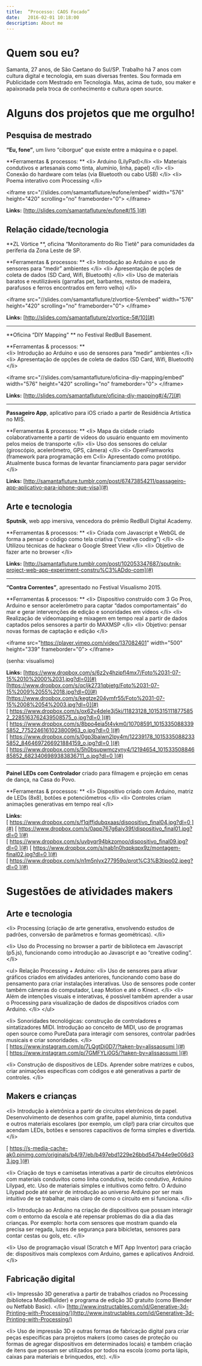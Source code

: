 ```yaml
---
title:  “Processo: CAOS Focado”
date:   2016-02-01 10:18:00
description: About me 
---
```


# Quem sou eu?

Samanta, 27 anos, de São Caetano do Sul/SP. Trabalho há 7 anos com cultura digital e tecnologia, em suas diversas frentes. Sou formada em Publicidade com Mestrado em Tecnologia. Mas, acima de tudo, sou maker e apaixonada pela troca de conhecimento e cultura open source. 

# Alguns dos projetos que me orgulho!

## Pesquisa de mestrado
  
**“Eu, fone”**, um livro “ciborgue” que existe entre a máquina e o papel.

**Ferramentas & processos: **
\<li\> Arduino (LilyPad)\</li\>
\<li\> Materiais condutivos e artesanais como tinta, alumínio, linha, papel) \</li\>
\<li\> Conexão do hardware com telas (via Bluetooth ou cabo USB) \</li\>
\<li\> Poema interativo com Processing \</li\>

\<iframe src="//slides.com/samantafluture/eufone/embed" width="576" height="420" scrolling="no" frameborder="0"\> \</iframe\>

**Links:**
[http://slides.com/samantafluture/eufone#/15 ](#)

## Relação cidade/tecnologia

**ZL Vórtice **, oficina “Monitoramento do Rio Tietê" para comunidades da periferia da Zona Leste de SP.

**Ferramentas & processos: **
\<li\> Introdução ao Arduino e uso de sensores para “medir” ambientes \</li\>
\<li\> Apresentação de pções de coleta de dados (SD Card, Wifi, Bluetooth) \</li\>
\<li\> Uso de materiais baratos e reutilizáveis (garrafas pet, barbantes, restos de madeira, parafusos e ferros encontrados em ferro velho) \</li\>

\<iframe src="//slides.com/samantafluture/zlvortice-5/embed" width="576" height="420" scrolling="no" frameborder="0"\> \</iframe\>

**Links:**
[http://slides.com/samantafluture/zlvortice-5#/10](#)

---- 

**Oficina “DIY Mapping" ** no Festival RedBull Basement.

**Ferramentas & processos: **  
\<li\> Introdução ao Arduino e uso de sensores para “medir” ambientes \</li\>
\<li\> Apresentação de opções de coleta de dados (SD Card, Wifi, Bluetooth) \</li\>

\<iframe src="//slides.com/samantafluture/oficina-diy-mapping/embed" width="576" height="420" scrolling="no" frameborder="0"\> \</iframe\>

**Links:**
[http://slides.com/samantafluture/oficina-diy-mapping#/4/7](#)

---- 

**Passageiro App**, aplicativo para iOS criado a partir de Residência Artística no MIS.

**Ferramentas & processos: ** 
\<li\> Mapa da cidade criado colaborativamente a partir de vídeos do usuário enquanto em movimento pelos meios de transporte \</li\>
\<li\> Uso dos sensores do celular (giroscópio, acelerômetro, GPS, câmera) \</li\>
\<li\> OpenFramworks (framework para programação em C\<li\> Apresentado como protótipo. Atualmente busca formas de levantar financiamento para pagar servidor \</li\>

**Links:**
[http://samantafluture.tumblr.com/post/67473854211/passageiro-app-aplicativo-para-iphone-que-visa](#)

## Arte e tecnologia

**Sputnik**, web app imersiva, vencedora do prêmio RedBull Digital Academy.

**Ferramentas & processos: ** 
\<li\> Criada com Javascript e WebGL de forma a pensar o código como tela criativa (“creative coding”) \</li\>
\<li\> Utilizou técnicas de hackear o Google Street View \</li\>
\<li\> Objetivo de fazer arte no browser \</li\>

**Links:** 
[http://samantafluture.tumblr.com/post/102053347687/sputnik-project-web-app-experiment-constru%C3%ADdo-com](#)

---- 

**“Contra Correntes”**, apresentado no Festival Visualismo 2015. 

**Ferramentas & processos: ** 
\<li\> Dispositivo construído com 3 Go Pros, Arduino e sensor acelerômetro para captar “dados comportamentais” do mar e gerar intervenções de edição e sonoridades em vídeos \</li\>
\<li\> Realização de vídeomapping e mixagem em tempo real a partir de dados captados pelos sensores a partir do MAXMSP \</li\>
\<li\> Objetivo: pensar novas formas de captação e edição \</li\>

\<iframe src="https://player.vimeo.com/video/137082401" width="500" height="339" frameborder="0"\> \</iframe\>

(senha: visualismo)

**Links:** 
[https://www.dropbox.com/s/6z2y4hzipfl4mx7/Foto%2031-07-15%2010%2000%2031.jpg?dl=0](#)
[https://www.dropbox.com/s/qcljk2731qbjetg/Foto%2031-07-15%2009%2055%2018.jpg?dl=0](#)
[https://www.dropbox.com/s/kegtze204ymfr55/Foto%2031-07-15%2008%2054%2003.jpg?dl=0](#)
[ https://www.dropbox.com/s/ox62v4dele3j5kj/11823128_10153151118775852_2285163762439508575_o.jpg?dl=0 ](#)
[ https://www.dropbox.com/s/8bpo4eia5t4vkm0/10708591_10153350883395852_7752246161023800963_o.jpg?dl=0 ](#)
[ https://www.dropbox.com/s/0gp3baiwn2lpy4m/12239178_10153350882335852_8464697266921884159_o.jpg?dl=0 ](#)
[ https://www.dropbox.com/s/5h0bsupwmczyny4/12194654_10153350884685852_6823406989383836711_o.jpg?dl=0 ](#)

---- 

**Painel LEDs com Controlador** criado para filmagem e projeção em cenas de dança, na Casa do Povo.

**Ferramentas & processos: ** 
\<li\> Dispositivo criado com Arduino, matriz de LEDs (8x8), botões e potenciômetros \</li\>
\<li\> Controles criam animações generativas em tempo real \</li\>

**Links:** 
[ https://www.dropbox.com/s/f1qjffjdubqxaas/dispositivo_final04.jpg?dl=0 ](#)
[ https://www.dropbox.com/s/0app767g6aiy39f/dispositivo_final01.jpg?dl=0 ](#)
[ https://www.dropbox.com/s/uvbyqr94bkzomoo/dispositivo_final09.jpg?dl=0 ](#)
[ https://www.dropbox.com/s/nab1n0hqpkqpx9z/montagem-final02.jpg?dl=0 ](#)
[ https://www.dropbox.com/s/n1m5nlyx277959o/prot%C3%B3tipo02.jpeg?dl=0 ](#)

# Sugestões de atividades makers

## Arte e tecnologia

\<li\> Processing (criação de arte generativa, envolvendo estudos de padrões, conversão de parâmetros e formas geométricas). \</li\>

\<li\> Uso do Processing no browser a partir de biblioteca em Javascript (p5.js), funcionando como introdução ao Javascript e ao “creative coding”. \</li\>

\<ul\> Relação Processing + Arduino:
\<li\> Uso de sensores para ativar gráficos criados em atividades anteriores, funcionando como base do pensamento para criar instalações interativas. Uso de sensores pode conter também câmeras do computador, Leap Motion e até o Kinect. \</li\>
\<li\> Além de intenções visuais e interativas, é possível também aprender a usar o Processing para visualização de dados de dispositivos criados com Arduino. \</li\>
\</ul\>

\<li\> Sonoridades tecnológicas: construção de controladores e sintatizadores MIDI. Introdução ao conceito de MIDI, uso de programas open source como PureData para interagir com sensores, controlar padrões musicais e criar sonoridades. \</li\>
[ https://www.instagram.com/p/7LQgtDi0D7/?taken-by=alissaosumi ](#)
[ https://www.instagram.com/p/7GMFYLi0G5/?taken-by=alissaosumi ](#)

\<li\> Construção de dispositivos de LEDs. Aprender sobre matrizes e cubos, criar animações específicas com códigos e até generativas a partir de controles. \</li\>

## Makers e crianças

\<li\> Introdução à eletrônica a partir de circuitos eletrônicos de papel. Desenvolvimento de desenhos com grafite, papel alumínio, tinta condutiva e outros materiais escolares (por exemplo, um clip!) para criar circuitos que acendam LEDs, botões e sensores capacitivos de forma simples e divertida. \</li\>

[ https://s-media-cache-ak0.pinimg.com/originals/b4/97/eb/b497ebd1229e26bbd547b44e9e006d33.jpg ](#)

\<li\> Criação de toys e camisetas interativas a partir de circuitos eletrônicos com materiais conduvitos como linha condutiva, tecido condutivo, Arduino Lilypad, etc. Uso de materiais simples e intuitivos como feltro. O Arduino Lilypad pode até servir de introdução ao universo Arduino por ser mais intuitivo de se trabalhar, mais claro de como o circuito em si funciona. \</li\>

\<li\> Introdução ao Arduino na criação de dispositivos que possam interagir com o entorno da escola e até repensar problemas do dia a dia das crianças. Por exemplo: horta com sensores que mostram quando ela precisa ser regada, luzes de segurança para bibicletas, sensores para contar cestas ou gols, etc. \</li\>

\<li\> Uso de programação visual (Scratch e MIT App Inventor) para criação de: dispositivos mais complexos com Arduino, games e aplicativos Android.  \</li\>

## Fabricação digital

\<li\> Impressão 3D generativa a partir de trabalhos criados no Processing (biblioteca ModelBuilder) e programa de edição 3D gratuito (como Blender ou Netfabb Basic). \</li\>
[http://www.instructables.com/id/Generative-3d-Printing-with-Processing/](http://www.instructables.com/id/Generative-3d-Printing-with-Processing/)

\<li\> Uso de impressão 3D e outras formas de fabricação digital para criar peças específicas para projetos makers (como cases de proteção ou formas de agregar dispositivos em determinados locais) e também criação de itens que possam ser utilizados por todos na escola (como porta lápis, caixas para materiais e brinquedos, etc). \</li\>
